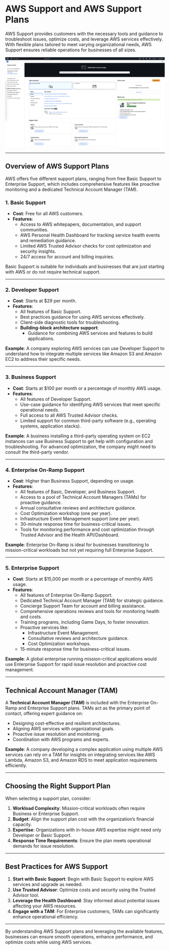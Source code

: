 # AWS Support and AWS Support Plans

AWS Support provides customers with the necessary tools and guidance to troubleshoot issues, optimize costs, and leverage AWS services effectively. With flexible plans tailored to meet varying organizational needs, AWS Support ensures reliable operations for businesses of all sizes.

![alt text](image-59.png)

---

## Overview of AWS Support Plans

AWS offers five different support plans, ranging from free Basic Support to Enterprise Support, which includes comprehensive features like proactive monitoring and a dedicated Technical Account Manager (TAM).

### 1. **Basic Support**
- **Cost**: Free for all AWS customers.
- **Features**:
  - Access to AWS whitepapers, documentation, and support communities.
  - AWS Personal Health Dashboard for tracking service health events and remediation guidance.
  - Limited AWS Trusted Advisor checks for cost optimization and security insights.
  - 24/7 access for account and billing inquiries.
  
Basic Support is suitable for individuals and businesses that are just starting with AWS or do not require technical support.

---

### 2. **Developer Support**
- **Cost**: Starts at $29 per month.
- **Features**:
  - All features of Basic Support.
  - Best practices guidance for using AWS services effectively.
  - Client-side diagnostic tools for troubleshooting.
  - **Building-block architecture support**:
    - Guidance for combining AWS services and features to build applications.

**Example**: A company exploring AWS services can use Developer Support to understand how to integrate multiple services like Amazon S3 and Amazon EC2 to address their specific needs.

---

### 3. **Business Support**
- **Cost**: Starts at $100 per month or a percentage of monthly AWS usage.
- **Features**:
  - All features of Developer Support.
  - Use-case guidance for identifying AWS services that meet specific operational needs.
  - Full access to all AWS Trusted Advisor checks.
  - Limited support for common third-party software (e.g., operating systems, application stacks).

**Example**: A business installing a third-party operating system on EC2 instances can use Business Support to get help with configuration and troubleshooting. For advanced optimization, the company might need to consult the third-party vendor.

---

### 4. **Enterprise On-Ramp Support**
- **Cost**: Higher than Business Support, depending on usage.
- **Features**:
  - All features of Basic, Developer, and Business Support.
  - Access to a pool of Technical Account Managers (TAMs) for proactive guidance.
  - Annual consultative reviews and architecture guidance.
  - Cost Optimization workshop (one per year).
  - Infrastructure Event Management support (one per year).
  - 30-minute response time for business-critical issues.
  - Tools for monitoring performance and cost optimization through Trusted Advisor and the Health API/Dashboard.

**Example**: Enterprise On-Ramp is ideal for businesses transitioning to mission-critical workloads but not yet requiring full Enterprise Support.

---

### 5. **Enterprise Support**
- **Cost**: Starts at $15,000 per month or a percentage of monthly AWS usage.
- **Features**:
  - All features of Enterprise On-Ramp Support.
  - Dedicated Technical Account Manager (TAM) for strategic guidance.
  - Concierge Support Team for account and billing assistance.
  - Comprehensive operations reviews and tools for monitoring health and costs.
  - Training programs, including Game Days, to foster innovation.
  - Proactive services like:
    - Infrastructure Event Management.
    - Consultative reviews and architecture guidance.
    - Cost Optimization workshops.
  - 15-minute response time for business-critical issues.

**Example**: A global enterprise running mission-critical applications would use Enterprise Support for rapid issue resolution and proactive cost management.

---

## Technical Account Manager (TAM)

A **Technical Account Manager (TAM)** is included with the Enterprise On-Ramp and Enterprise Support plans. TAMs act as the primary point of contact, offering expert guidance on:

- Designing cost-effective and resilient architectures.
- Aligning AWS services with organizational goals.
- Proactive issue resolution and monitoring.
- Coordination with AWS programs and experts.

**Example**: A company developing a complex application using multiple AWS services can rely on a TAM for insights on integrating services like AWS Lambda, Amazon S3, and Amazon RDS to meet application requirements efficiently.

---

## Choosing the Right Support Plan

When selecting a support plan, consider:

1. **Workload Complexity**: Mission-critical workloads often require Business or Enterprise Support.
2. **Budget**: Align the support plan cost with the organization’s financial capacity.
3. **Expertise**: Organizations with in-house AWS expertise might need only Developer or Basic Support.
4. **Response Time Requirements**: Ensure the plan meets operational demands for issue resolution.

---

## Best Practices for AWS Support

1. **Start with Basic Support**: Begin with Basic Support to explore AWS services and upgrade as needed.
2. **Use Trusted Advisor**: Optimize costs and security using the Trusted Advisor tool.
3. **Leverage the Health Dashboard**: Stay informed about potential issues affecting your AWS resources.
4. **Engage with a TAM**: For Enterprise customers, TAMs can significantly enhance operational efficiency.

---

By understanding AWS Support plans and leveraging the available features, businesses can ensure smooth operations, enhance performance, and optimize costs while using AWS services.
